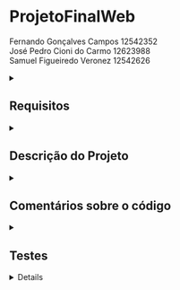 # ProjetoFinalWeb

Fernando Gonçalves Campos 12542352 <br>
José Pedro Cioni do Carmo 12623988 <br>
Samuel Figueiredo Veronez 12542626

<!--Requirements-->
<details>
<summary>
  
## Requisitos
  
</summary>

  1. Dois tipos de usuários: Clientes e Administradores:<br>
  
    . Administradores gerenciam o registro de outros administradores e produtos/serviços.
  
    . Os clientes são usuários que acessam o sistema para comprar produtos/serviços.
  
    . O registro do administrador inclui, pelo menos: nome, id, telefone e e-mail.
  
    . Cada registro de cliente inclui, pelo menos: nome, id, endereço, telefone e e-mail.

  
  2. Produtos:
  
    . Os registros de produtos/serviços incluem, pelo menos: nome, id, foto, descrição, preço, quantidade em estoque e quantidade vendida.

    . Venda de Produtos (ou Serviços): Produtos são selecionados, sua quantidade escolhida e incluídos em um carrinho. Os produtos são comprados usando um número de cartão de crédito.

    . Gerenciamento de Produtos/Serviços: Administradores podem criar/atualizar/ler/excluir (CRUD) novos produtos e serviços. Por exemplo, eles podem alterar a quantidade em estoque.


  3. O sistema deve atender aos requisitos de acessibilidade e oferecer boa usabilidade. O sistema deve ser responsivo, o que significa que deve concluir as tarefas atribuídas dentro de um tempo razoável.<br>

</details>

<!--Project description-->
<details>
<summary>

## Descrição do Projeto

</summary>
  
  
CapVárias é uma plataforma online de vendas dedicada exclusivamente a produtos relacionados às adoráveis e fascinantes capivaras. Com sua interface amigável e intuitiva, o site oferece uma ampla variedade de itens únicos, desde roupas e acessórios temáticos até decoração para casa inspirada nesses encantadores roedores. Com uma paixão genuína pelas capivaras, a CapVárias visa proporcionar uma experiência de compra agradável, onde os amantes desses animais podem encontrar facilmente produtos de alta qualidade e expressar sua devoção por essas criaturas carismáticas. Seja você um fã fervoroso ou esteja em busca de um presente especial, a CapVárias é o destino perfeito para celebrar e compartilhar o amor pelas capivaras.
  
  Como funcionalidade extra uma barra de pesquisa junto com um filtro de preço.

  Uma <a href="https://www.figma.com/proto/x9shT7gVxjjd68K5l27GCM/Web?type=design&node-id=1-3&scaling=min-zoom&page-id=0%3A1&starting-point-node-id=1%3A3">Versão Figma</a> do mockup também foi feita.
  
  Os arquivos HTML/CSS de algumas dessas páginas estão disponibilizados na <a href="https://github.com/Fernando-Goncalves-Campos/ProjetoFinalWeb/tree/main/Prototipos">Pasta Prototipos</a>.
  
   ## Diagrama de Navegação

  ![alt text](https://github.com/Fernando-Goncalves-Campos/ProjetoFinalWeb/blob/main/Diagrama.png?raw=true)
  
   ### Página Principal
  
  ![alt text](https://github.com/Fernando-Goncalves-Campos/ProjetoFinalWeb/blob/main/Mockup/Loja.png?raw=true)
  
  ### Página Principal - versão white mode
 
  ![alt text](https://github.com/Fernando-Goncalves-Campos/ProjetoFinalWeb/blob/main/Mockup/Loja-white.png?raw=true)
  
  ### Detalhes do item
  
  ![alt text](https://github.com/Fernando-Goncalves-Campos/ProjetoFinalWeb/blob/main/Mockup/ItemDescription.png?raw=true)
  
  ### Carrinho de compra
  
  ![alt text](https://github.com/Fernando-Goncalves-Campos/ProjetoFinalWeb/blob/main/Mockup/Cart.png?raw=true)
  
  ### Login
  
  ![alt text](https://github.com/Fernando-Goncalves-Campos/ProjetoFinalWeb/blob/main/Mockup/Login.png?raw=true)
  
  ### Registrar
  
  ![alt text](https://github.com/Fernando-Goncalves-Campos/ProjetoFinalWeb/blob/main/Mockup/CreateAccount.png?raw=true)
  
</details>

<!--Comments about the code-->
<details>
<summary>

## Comentários sobre o código

</summary>

  - A funcionalidade de barra de pesquisa e filtro por preço foi implementada de forma que a pesquisa seja feita em cada alteração, em uma loja de itens real a pesquisa deve ser alterada para após o usuário terminar a entrada(enter, 'botão buscar').
  - Comentários pontuáis foram feitos em linha de código.

</details>

<!--Tests-->
<details>
<summary>

## Testes

</summary>

### Plano de teste
  
  Para seguir o plano de teste é necessário compilar a programção de acordo com o tópico "Processo para compilação"
  com ambos ,servidor e react, rodando é possível prosseguir para os testes manuais das funcionalidades.

### Servidor

  O servidor pode ser testado individualmente utilizando aplicativos de teste como Insônia.

  por padrão os request devem ser feitos em http://localhost:5050/{route}

  as rotas e tipos de request podem ser vistas nos arquivos <a href="https://github.com/Fernando-Goncalves-Campos/ProjetoFinalWeb/blob/main/server/routes/items.mjs"> items.mjs<a> ou <a href="https://github.com/Fernando-Goncalves-Campos/ProjetoFinalWeb/blob/main/server/routes/users.mjs"> user.mjs<a>

  exemplo de um get em http://localhost:5050/items e seu retorno(json com todos os item)
![image](https://github.com/Fernando-Goncalves-Campos/ProjetoFinalWeb/assets/82330802/da45c46f-9757-426f-8286-e1f382455b86)

  ### React 
  
  Para poder seguir o diagrama de navegação apresentado anteriormente duas contas já estão no sistema:
  
  #### Administrador
  
    Login: admin 
    Senha: admin
  
  - Items podem ser editados ao clicar no item desejado na tela inicial da loja.
  - Para editar usuários comums e administradores acesse pelo menu ao cliclar no nome da conta.
  
  #### Usuário Comum
  
    Login: user 
    Senha: user
  
  - Acesse o carrinho ao clicar no nome de usuário.
  
  #### Testes
      Gerais
    
        - verificar a navegação apresentada no diagrama.
        - Acessar os dois tipos de usuários.
        - Criar uma conta para usuário comum.
        - Barra de pesquisa e Filtro por valor. 
  
      Usuário Comum
  
        - Comprar Produtos.
        - Modificar o carrinho de compras.
        -
  
      Administrador
  
        - Modificar/Criar Items.
        - Gerenciar/Criar outras contas.
  
### Resultado dos testes

  Ao seguir os testes manualmente alguns problemas foram encontrados e assim foram sendo resolvidos.
 
</details>

<!--Build procedures-->
<details>
<summary>

## Processo para compilação

</summary>

É preciso ter o node.js instalado : https://nodejs.org/en
a versão utilizada foi a 18.16

Antes de abrir o site é necessário ligar o servidor de banco de dados, estando no diretório (server)
rode o comando "node server.mjs"
  
Para abrir o site, deve-se abrir o diretório do react (lojaonline) no terminal e rodar o comando "npm start".

</details>


